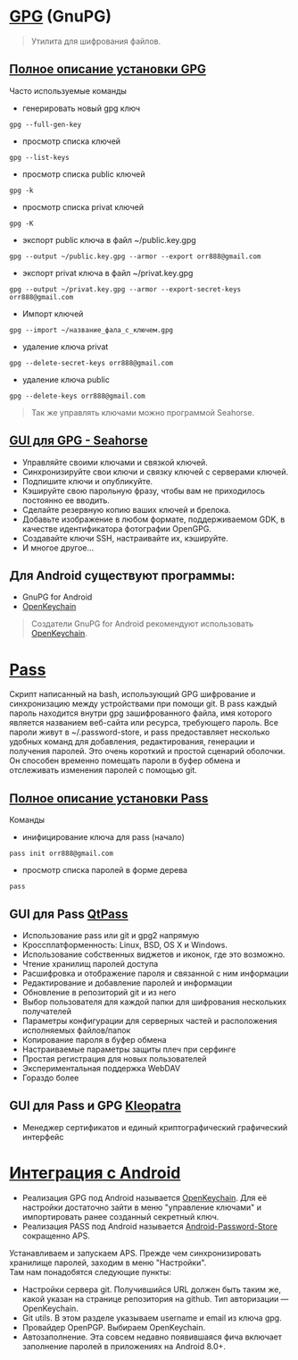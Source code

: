 # [GPG](https://gnupg.org/) (GnuPG) 

> Утилита для шифрования файлов.  

## [Полное описание установки GPG](https://habr.com/ru/articles/358182/)

Часто используемые команды

- генерировать новый gpg ключ
```
gpg --full-gen-key
```
- просмотр списка ключей
```
gpg --list-keys
```
- просмотр списка public ключей
```
gpg -k
```
- просмотр списка privat ключей
```
gpg -K
```
- экспорт public ключа в файл ~/public.key.gpg
```
gpg --output ~/public.key.gpg --armor --export orr888@gmail.com
```
- экспорт privat ключа в файл ~/privat.key.gpg
```
gpg --output ~/privat.key.gpg --armor --export-secret-keys orr888@gmail.com
```
- Импорт ключей
```
gpg --import ~/название_фала_с_ключем.gpg
```
- удаление ключа privat
```
gpg --delete-secret-keys orr888@gmail.com
```
- удаление ключа public
```
gpg --delete-keys orr888@gmail.com
```

> Так же управлять ключами можно программой Seahorse.

## [GUI для GPG - Seahorse](https://wiki.gnome.org/Apps/Seahorse)

- Управляйте своими ключами и связкой ключей.
- Синхронизируйте свои ключи и связку ключей с серверами ключей.
- Подпишите ключи и опубликуйте.
- Кэшируйте свою парольную фразу, чтобы вам не приходилось постоянно ее вводить.
- Сделайте резервную копию ваших ключей и брелока.
- Добавьте изображение в любом формате, поддерживаемом GDK, в качестве идентификатора фотографии OpenGPG.
- Создавайте ключи SSH, настраивайте их, кэшируйте.
- И многое другое...

## Для Android существуют программы: 
- GnuPG for Android
- [OpenKeychain](https://www.openkeychain.org/)

> Создатели GnuPG for Android рекомендуют использовать [OpenKeychain](https://www.openkeychain.org/).

# [Pass](https://www.passwordstore.org/) 

Cкрипт написанный на bash, использующий GPG шифрование и синхронизацию между устройствами при помощи git. В pass каждый пароль находится внутри gpg зашифрованного файла, имя которого является названием веб-сайта или ресурса, требующего пароль. Все пароли живут в ~/.password-store, и pass предоставляет несколько удобных команд для добавления, редактирования, генерации и получения паролей. Это очень короткий и простой сценарий оболочки. Он способен временно помещать пароли в буфер обмена и отслеживать изменения паролей с помощью git. 

## [Полное описание установки Pass](https://habr.com/ru/articles/479540/)

Команды  

- инифицирование ключа для pass (начало)
```
pass init orr888@gmail.com
```
- просмотр списка паролей в форме дерева
```
pass
```

## GUI для Pass [QtPass](https://qtpass.org/) 

- Использование pass или git и gpg2 напрямую
- Кроссплатформенность: Linux, BSD, OS X и Windows.
- Использование собственных виджетов и иконок, где это возможно.
- Чтение хранилищ паролей доступа
- Расшифровка и отображение пароля и связанной с ним информации
- Редактирование и добавление паролей и информации
- Обновление в репозиторий git и из него
- Выбор пользователя для каждой папки для шифрования нескольких получателей
- Параметры конфигурации для серверных частей и расположения исполняемых файлов/папок
- Копирование пароля в буфер обмена
- Настраиваемые параметры защиты плеч при серфинге
- Простая регистрация для новых пользователей
- Экспериментальная поддержка WebDAV
- Гораздо более

## GUI для Pass и GPG [Kleopatra](https://apps.kde.org/kleopatra/) 

- Менеджер сертификатов и единый криптографический графический интерфейс 

# [Интеграция с Android](https://habr.com/ru/articles/479540/)

- Реализация GPG под Android называется [OpenKeychain](https://www.openkeychain.org/). Для её настройки достаточно зайти в меню "управление ключами" и импортировать ранее созданный секретный ключ.  
- Реализация PASS под Android называется [Android-Password-Store](https://github.com/android-password-store/Android-Password-Store) сокращенно APS.  

Устанавливаем и запускаем APS. Прежде чем синхронизировать хранилище паролей, заходим в меню "Настройки".  
Там нам понадобятся следующие пункты:

- Настройки сервера git. Получившийся URL должен быть таким же, какой указан на странице репозитория на github. Тип авторизации — OpenKeychain.
- Git utils. В этом разделе указываем username и email из ключа gpg.
- Провайдер OpenPGP. Выбираем OpenKeychain.
- Автозаполнение. Эта совсем недавно появившаяся фича включает заполнение паролей в приложениях на Android 8.0+.
